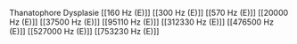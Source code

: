 Thanatophore Dysplasie
[[160 Hz (E)]]
[[300 Hz (E)]]
[[570 Hz (E)]]
[[20000 Hz (E)]]
[[37500 Hz (E)]]
[[95110 Hz (E)]]
[[312330 Hz (E)]]
[[476500 Hz (E)]]
[[527000 Hz (E)]]
[[753230 Hz (E)]]